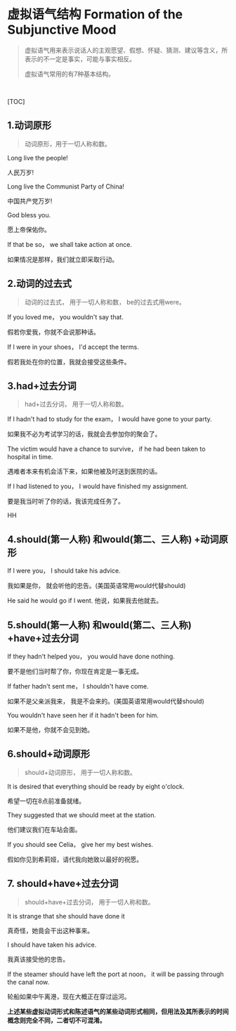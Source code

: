 #  虚拟语气结构    Formation of the Subjunctive Mood  

>   虚拟语气用来表示说话人的主观愿望、假想、怀疑、猜测、建议等含义，所表示的不一定是事实，可能与事实相反。  
>
> 虚拟语气常用的有7种基本结构。

​    

[TOC]



##   1.动词原形  

>   动词原形，用于一切人称和数。  

  Long live the people!  

人民万岁!  

  Long live the Communist Party of China!  

中国共产党万岁!  

  God bless you.  

  愿上帝保佑你。  

  If that be so， we shall take action at once.  

如果情况是那样，我们就立即采取行动。  

 

##   2.动词的过去式  

>   动词的过去式， 用于一切人称和数， be的过去式用were。  

If you loved me， you wouldn't say that. 

 假若你爱我，你就不会说那种话。  

  If l were in your shoes， I'd accept  the terms.  

假若我处在你的位置，我就会接受这些条件。  

  

##   3.had+过去分词  

>   had+过去分词， 用于一切人称和数。  

  If l hadn't had to study for the exam， I would have gone to your party.  

如果我不必为考试学习的话，我就会去参加你的聚会了。

  The victim would have a chance to survive， if he had  been taken to hospital in time. 

 遇难者本来有机会活下来，如果他被及时送到医院的话。  

  If l had listened to you， I would have finished my  assignment.  

要是我当时听了你的话，我该完成任务了。  

  HH  

##   4.should(第一人称) 和would(第二、三人称) +动词原形  

  If l were you， I should take his advice.  

  我如果是你， 就会听他的忠告。(美国英语常用would代替should)  

  He said he would go if l went.  他说，如果我去他就去。  

 

##   5.should(第一人称) 和would(第二、三人称) +have+过去分词  

  If they hadn't helped you， you would  have done nothing. 

 要不是他们当时帮了你，你现在肯定是一事无成。  

  If father hadn't sent me， I shouldn't have come.  

如果不是父亲派我来， 我是不会来的。(美国英语常用would代替should) 

 You wouldn't have seen her if it hadn't  been for him. 

 如果不是他，你就不会见到她。  

   

##   6.should+动词原形  

>   should+动词原形， 用于一切人称和数。  

  It is desired that everything should be  ready by eight o'clock.  

希望一切在8点前准备就绪。  

  They  suggested that we should meet at the station.  

他们建议我们在车站会面。  

  If you should see Celia， give her my  best wishes.  

假如你见到希莉娅，请代我向她致以最好的祝愿。

##   7. should+have+过去分词  

   

>   should+have+过去分词， 用于一切人称和数。

  It is strange that she should have done it   

  真奇怪，她竟会干出这种事来。  

  I should have taken his advice.  

  我真该接受他的忠告。  

  If the steamer should have left the port at noon， it will be passing through the canal now.  

  轮船如果中午离港，现在大概正在穿过运河。  

  **上述某些虚拟动词形式和陈述语气的某些动词形式相同，但用法及其所表示的时间概念则完全不同，二者切不可混淆。**